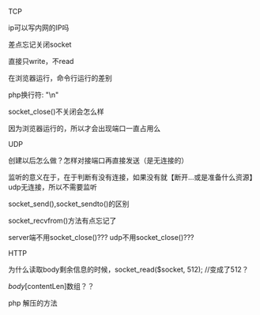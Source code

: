 

TCP

ip可以写内网的IP吗

差点忘记关闭socket

直接只write，不read

在浏览器运行，命令行运行的差别

php换行符: "\n"

socket_close()不关闭会怎么样

因为浏览器运行的，所以才会出现端口一直占用么



UDP

创建以后怎么做？怎样对接端口再直接发送（是无连接的）


监听的意义在于，在于判断有没有连接，如果没有就【断开...或是准备什么资源】
udp无连接，所以不需要监听

socket_send(),socket_sendto()的区别

socket_recvfrom()方法有点忘记了

server端不用socket_close()???
udp不用socket_close()???




HTTP

为什么读取body剩余信息的时候，socket_read($socket, 512);  //变成了512？


$body[$contentLen]数组？？


php 解压的方法


